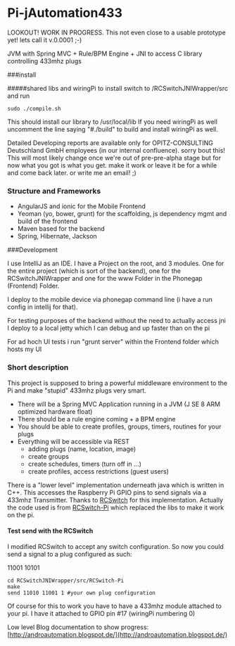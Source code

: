 Pi-jAutomation433
=================

LOOKOUT! WORK IN PROGRESS. This not even close to a usable prototype yet! lets call it v.0.0001 ;-)

JVM with Spring MVC + Rule/BPM Engine + JNI to access C library controlling 433mhz plugs

###install

#####shared libs and wiringPi
to install switch to /RCSwitchJNIWrapper/src and run 
```
sudo ./compile.sh
```
This should install our library to /usr/local/lib
If you need wiringPi as well uncomment the line saying "#./build" to build and install wiringPi as well.



Detailed Developing reports are available only for OPITZ-CONSULTING Deutschland GmbH employees (in our internal confluence). sorry bout this!
This will most likely change once we're out of pre-pre-alpha stage but for now what you got is what you get. make it work or leave it be for a while and come back later. or write me an email! ;)

### Structure and Frameworks

* AngularJS and ionic for the Mobile Frontend
* Yeoman (yo, bower, grunt) for the scaffolding, js dependency mgmt and build of the frontend
* Maven based for the backend
* Spring, Hibernate, Jackson

###Development

I use IntelliJ as an IDE. I have a Project on the root, and 3 modules. One for the entire project (which is sort of the backend), one for the RCSwitchJNIWrapper and one for the www Folder in the Phonegap (Frontend) Folder.

I deploy to the mobile device via phonegap command line (i have a run config in intellij for that).

For testing purposes of the backend without the need to actually access jni I deploy to a local jetty which I can debug and up faster than on the pi

For ad hoch UI tests i run "grunt server" within the Frontend folder which hosts my UI

### Short description
This project is supposed to bring a powerful middleware environment to the Pi and make "stupid" 433mhz plugs very smart.

* There will be a Spring MVC Application running in a JVM (J SE 8 ARM optimized hardware float)
* There should be a rule engine coming + a BPM engine
* You should be able to create profiles, groups, timers, routines for your plugs
* Everything will be accessible via REST
	* adding plugs (name, location, image)
	* create groups
	* create schedules, timers (turn off in …)
	* create profiles, access restrictions (guest users)


There is a "lower level" implementation underneath java which is written in C++. This accesses the Raspberry Pi GPIO pins to send signals via a 433mhz Transmitter. 
Thanks to [RCSwitch](https://code.google.com/p/rc-switch/) for this implementation. Actually the code used is from [RCSwitch-Pi](https://github.com/r10r/rcswitch-pi) which replaced the libs to make it work on the pi. 

#### Test send with the RCSwitch

I modified RCSwitch to accept any switch configuration. So now you could send a signal to a 
plug configured as such:

11001 10101

```
cd RCSwitchJNIWrapper/src/RCSwitch-Pi 
make
send 11010 11001 1 #your own plug configuration
```
Of course for this to work you have to have a 433mhz module attached to your pi. I have it attached to GPIO pin #17 (wiringPi numbering 0)




Low level Blog documentation to show progress:
[http://androautomation.blogspot.de/](http://androautomation.blogspot.de/)
